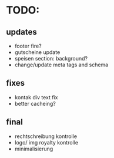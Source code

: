 # TODO:

## updates

- footer fire?
- gutscheine update
- speisen section: background?
- change/update meta tags and schema

## fixes

- kontak div text fix
- better cacheing?

## final

- rechtschreibung kontrolle
- logo/ img royalty kontrolle
- minimalisierung
